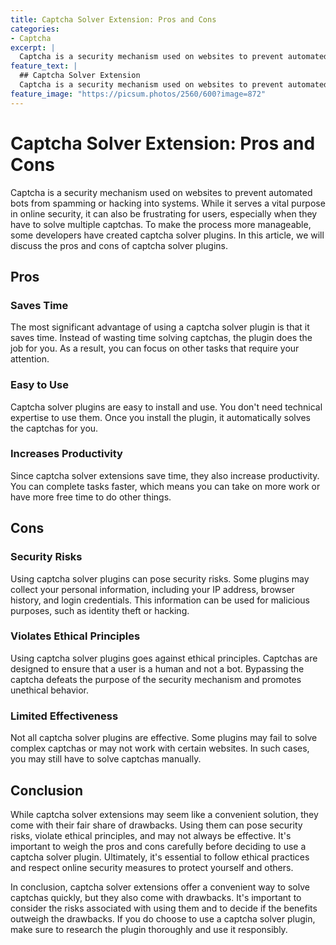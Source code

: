 ```yaml
---
title: Captcha Solver Extension: Pros and Cons
categories:
- Captcha
excerpt: |
  Captcha is a security mechanism used on websites to prevent automated bots from spamming or hacking into systems. While it serves a vital purpose in online security, it can also be frustrating for users, especially when they have to solve multiple captchas. To make the process more manageable, some developers have created captcha solver plugins. In this article, we will discuss the pros and cons of captcha solver plugins.
feature_text: |
  ## Captcha Solver Extension
  Captcha is a security mechanism used on websites to prevent automated bots from spamming or hacking into systems. While it serves a vital purpose in online security, it can also be frustrating for users, especially when they have to solve multiple captchas. To make the process more manageable, some developers have created captcha solver plugins. In this article, we will discuss the pros and cons of captcha solver plugins.
feature_image: "https://picsum.photos/2560/600?image=872"
---
```

  
# Captcha Solver Extension: Pros and Cons
Captcha is a security mechanism used on websites to prevent automated bots from spamming or hacking into systems. While it serves a vital purpose in online security, it can also be frustrating for users, especially when they have to solve multiple captchas. To make the process more manageable, some developers have created captcha solver plugins. In this article, we will discuss the pros and cons of captcha solver plugins.

## Pros
### Saves Time
The most significant advantage of using a captcha solver plugin is that it saves time. Instead of wasting time solving captchas, the plugin does the job for you. As a result, you can focus on other tasks that require your attention.

### Easy to Use
Captcha solver plugins are easy to install and use. You don't need technical expertise to use them. Once you install the plugin, it automatically solves the captchas for you.

### Increases Productivity
Since captcha solver extensions save time, they also increase productivity. You can complete tasks faster, which means you can take on more work or have more free time to do other things.

## Cons
### Security Risks
Using captcha solver plugins can pose security risks. Some plugins may collect your personal information, including your IP address, browser history, and login credentials. This information can be used for malicious purposes, such as identity theft or hacking.

### Violates Ethical Principles
Using captcha solver plugins goes against ethical principles. Captchas are designed to ensure that a user is a human and not a bot. Bypassing the captcha defeats the purpose of the security mechanism and promotes unethical behavior.

### Limited Effectiveness
Not all captcha solver plugins are effective. Some plugins may fail to solve complex captchas or may not work with certain websites. In such cases, you may still have to solve captchas manually.

## Conclusion
While captcha solver extensions may seem like a convenient solution, they come with their fair share of drawbacks. Using them can pose security risks, violate ethical principles, and may not always be effective. It's important to weigh the pros and cons carefully before deciding to use a captcha solver plugin. Ultimately, it's essential to follow ethical practices and respect online security measures to protect yourself and others.

In conclusion, captcha solver extensions offer a convenient way to solve captchas quickly, but they also come with drawbacks. It's important to consider the risks associated with using them and to decide if the benefits outweigh the drawbacks. If you do choose to use a captcha solver plugin, make sure to research the plugin thoroughly and use it responsibly.
